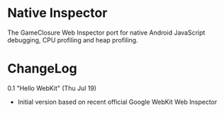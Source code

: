 Native Inspector
================

The GameClosure Web Inspector port for native Android JavaScript debugging, CPU
profiling and heap profiling.


ChangeLog
=========

0.1 "Hello WebKit"  (Thu Jul 19)

* Initial version based on recent official Google WebKit Web Inspector
